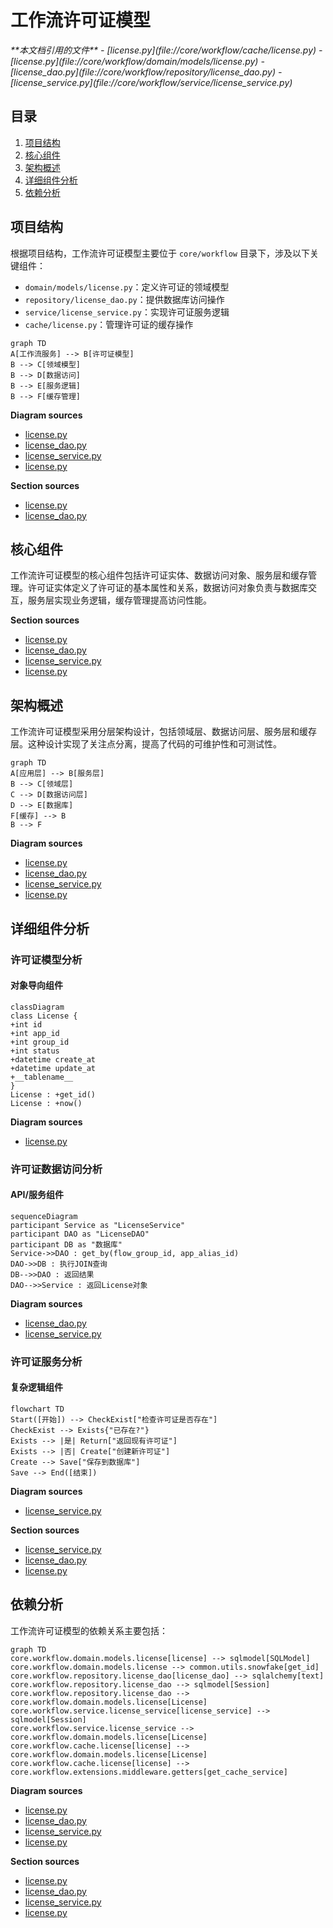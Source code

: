 # 工作流许可证模型

<cite>
**本文档引用的文件**  
- [license.py](file://core/workflow/cache/license.py)
- [license.py](file://core/workflow/domain/models/license.py)
- [license_dao.py](file://core/workflow/repository/license_dao.py)
- [license_service.py](file://core/workflow/service/license_service.py)
</cite>

## 目录
1. [项目结构](#项目结构)
2. [核心组件](#核心组件)
3. [架构概述](#架构概述)
4. [详细组件分析](#详细组件分析)
5. [依赖分析](#依赖分析)

## 项目结构

根据项目结构，工作流许可证模型主要位于 `core/workflow` 目录下，涉及以下关键组件：
- `domain/models/license.py`：定义许可证的领域模型
- `repository/license_dao.py`：提供数据库访问操作
- `service/license_service.py`：实现许可证服务逻辑
- `cache/license.py`：管理许可证的缓存操作

```mermaid
graph TD
A[工作流服务] --> B[许可证模型]
B --> C[领域模型]
B --> D[数据访问]
B --> E[服务逻辑]
B --> F[缓存管理]
```

**Diagram sources**
- [license.py](file://core/workflow/domain/models/license.py)
- [license_dao.py](file://core/workflow/repository/license_dao.py)
- [license_service.py](file://core/workflow/service/license_service.py)
- [license.py](file://core/workflow/cache/license.py)

**Section sources**
- [license.py](file://core/workflow/domain/models/license.py)
- [license_dao.py](file://core/workflow/repository/license_dao.py)

## 核心组件

工作流许可证模型的核心组件包括许可证实体、数据访问对象、服务层和缓存管理。许可证实体定义了许可证的基本属性和关系，数据访问对象负责与数据库交互，服务层实现业务逻辑，缓存管理提高访问性能。

**Section sources**
- [license.py](file://core/workflow/domain/models/license.py)
- [license_dao.py](file://core/workflow/repository/license_dao.py)
- [license_service.py](file://core/workflow/service/license_service.py)
- [license.py](file://core/workflow/cache/license.py)

## 架构概述

工作流许可证模型采用分层架构设计，包括领域层、数据访问层、服务层和缓存层。这种设计实现了关注点分离，提高了代码的可维护性和可测试性。

```mermaid
graph TD
A[应用层] --> B[服务层]
B --> C[领域层]
C --> D[数据访问层]
D --> E[数据库]
F[缓存] --> B
B --> F
```

**Diagram sources**
- [license.py](file://core/workflow/domain/models/license.py)
- [license_dao.py](file://core/workflow/repository/license_dao.py)
- [license_service.py](file://core/workflow/service/license_service.py)
- [license.py](file://core/workflow/cache/license.py)

## 详细组件分析

### 许可证模型分析

#### 对象导向组件
```mermaid
classDiagram
class License {
+int id
+int app_id
+int group_id
+int status
+datetime create_at
+datetime update_at
+__tablename__
}
License : +get_id()
License : +now()
```

**Diagram sources**
- [license.py](file://core/workflow/domain/models/license.py)

### 许可证数据访问分析

#### API/服务组件
```mermaid
sequenceDiagram
participant Service as "LicenseService"
participant DAO as "LicenseDAO"
participant DB as "数据库"
Service->>DAO : get_by(flow_group_id, app_alias_id)
DAO->>DB : 执行JOIN查询
DB-->>DAO : 返回结果
DAO-->>Service : 返回License对象
```

**Diagram sources**
- [license_dao.py](file://core/workflow/repository/license_dao.py)
- [license_service.py](file://core/workflow/service/license_service.py)

### 许可证服务分析

#### 复杂逻辑组件
```mermaid
flowchart TD
Start([开始]) --> CheckExist["检查许可证是否存在"]
CheckExist --> Exists{"已存在?"}
Exists --> |是| Return["返回现有许可证"]
Exists --> |否| Create["创建新许可证"]
Create --> Save["保存到数据库"]
Save --> End([结束])
```

**Diagram sources**
- [license_service.py](file://core/workflow/service/license_service.py)

**Section sources**
- [license_service.py](file://core/workflow/service/license_service.py)
- [license_dao.py](file://core/workflow/repository/license_dao.py)
- [license.py](file://core/workflow/domain/models/license.py)

## 依赖分析

工作流许可证模型的依赖关系主要包括：

```mermaid
graph TD
core.workflow.domain.models.license[license] --> sqlmodel[SQLModel]
core.workflow.domain.models.license --> common.utils.snowfake[get_id]
core.workflow.repository.license_dao[license_dao] --> sqlalchemy[text]
core.workflow.repository.license_dao --> sqlmodel[Session]
core.workflow.repository.license_dao --> core.workflow.domain.models.license[License]
core.workflow.service.license_service[license_service] --> sqlmodel[Session]
core.workflow.service.license_service --> core.workflow.domain.models.license[License]
core.workflow.cache.license[license] --> core.workflow.domain.models.license[License]
core.workflow.cache.license[license] --> core.workflow.extensions.middleware.getters[get_cache_service]
```

**Diagram sources**
- [license.py](file://core/workflow/domain/models/license.py)
- [license_dao.py](file://core/workflow/repository/license_dao.py)
- [license_service.py](file://core/workflow/service/license_service.py)
- [license.py](file://core/workflow/cache/license.py)

**Section sources**
- [license.py](file://core/workflow/domain/models/license.py)
- [license_dao.py](file://core/workflow/repository/license_dao.py)
- [license_service.py](file://core/workflow/service/license_service.py)
- [license.py](file://core/workflow/cache/license.py)